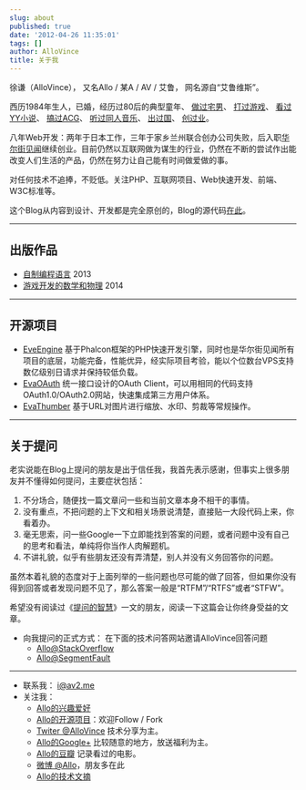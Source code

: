 ```yaml
---
slug: about
published: true
date: '2012-04-26 11:35:01'
tags: []
author: AlloVince
title: 关于我
---
```


徐谦（AlloVince）， 又名Allo / 某A / AV / 艾鲁， 网名源自“艾鲁维斯”。

西历1984年生人，已婚，经历过80后的典型童年、
[做过宅男](http://avnpc.com/pages/OX)、
[打过游戏](http://avnpc.com/pages/Farland_Series)、
[看过YY小说](http://avnpc.com/pages/memorialize_of_chinese_net_novels)、
[搞过ACG](http://avnpc.com/pages/Memories_Off_2nd_ost_review)、
[听过同人音乐](http://avnpc.com/pages/shikata_akiko)、
[出过国](http://avnpc.com/pages/akihabara)、
[创过业](http://avnpc.com/pages/projects)。

八年Web开发：两年于日本工作，三年于家乡兰州联合创办公司失败，后入职[华尔街见闻](http://wallstreetcn.com/)继续创业。目前仍然以互联网做为谋生的行业，仍然在不断的尝试作出能改变人们生活的产品，仍然在努力让自己能有时间做爱做的事。

对任何技术不追捧，不贬低。关注PHP、互联网项目、Web快速开发、前端、W3C标准等。

这个Blog从内容到设计、开发都是完全原创的，Blog的源代码[在此](https://github.com/AlloVince/eva-engine/tree/avnpc)。

* * * * *

## 出版作品

- [自制编程语言](http://book.douban.com/subject/25735333/) 2013
- [游戏开发的数学和物理](http://book.douban.com/subject/26274169/) 2014

* * * * *

## 开源项目

- [EveEngine](http://avnpc.com/pages/eva-engine) 基于Phalcon框架的PHP快速开发引擎，同时也是华尔街见闻所有项目的底层，功能完备，性能优异，经实际项目考验，能以个位数台VPS支持数亿级别日请求并保持较低负载。
- [EvaOAuth](http://avnpc.com/pages/evaoauth) 统一接口设计的OAuth Client，可以用相同的代码支持OAuth1.0/OAuth2.0网站，快速集成第三方用户体系。
- [EvaThumber](http://avnpc.com/pages/evathumber) 基于URL对图片进行缩放、水印、剪裁等常规操作。

* * * * *

## 关于提问


老实说能在Blog上提问的朋友是出于信任我，我首先表示感谢，但事实上很多朋友并不懂得如何提问，主要症状包括：

1. 不分场合，随便找一篇文章问一些和当前文章本身不相干的事情。
2. 没有重点，不把问题的上下文和相关场景说清楚，直接贴一大段代码上来，你看着办。
3. 毫无思索，问一些Google一下立即能找到答案的问题，或者问题中没有自己的思考和看法，单纯将你当作人肉解题机。
4. 不讲礼貌，似乎有些朋友还没有弄清楚，别人并没有义务回答你的问题。

虽然本着礼貌的态度对于上面列举的一些问题也尽可能的做了回答，但如果你没有得到回答或者发现问题不见了，那么答案一般是“RTFM”/“RTFS”或者“STFW”。

希望没有阅读过《[提问的智慧](http://www.wapm.cn/smart-questions/smart-questions-zh.html)》一文的朋友，阅读一下这篇会让你终身受益的文章。

- 向我提问的正式方式： 在下面的技术问答网站邀请AlloVince回答问题
    - [Allo@StackOverflow](http://stackoverflow.com/users/1445934/allovince)
    - [Allo@SegmentFault](http://segmentfault.com/u/allovince)

* * * * *

- 联系我： i@av2.me
- 关注我：
	-   [Allo的兴趣爱好][]
	-   [Allo的开源项目][]：欢迎Follow / Fork
	-   [Twiter @AlloVince][] 技术分享为主。
	-   [Allo的Google+][] 比较随意的地方，放送福利为主。
	-   [Allo的豆瓣][] 记录看过的电影。
	-   [微博 @Allo][]，朋友多在此
	-   [Allo的技术文摘][]


[Allo的兴趣爱好]: http://zh.wikipedia.org/wiki/User:AlloVince
[Allo的开源项目]: https://github.com/AlloVince
[Twiter @AlloVince]: https://twitter.com/AlloVince
[Allo的Google+]: https://plus.google.com/u/0/104171418568283484752
[Allo的豆瓣]: http://www.douban.com/people/AlloVince/
[微博 @Allo]: http://weibo.com/avnpc
[Allo的技术文摘]: https://www.evernote.com/pub/allovince/Tech

